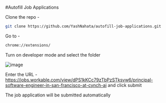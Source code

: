 #Autofill Job Applications

Clone the repo -

```bash
git clone https://github.com/YashNahata/autofill-job-applications.git
```

Go to -

```bash
chrome://extensions/
```

Turn on developer mode and select the folder

![image](https://github.com/YashNahata/autofill-job-applications/assets/72266382/c3645008-dbcb-489d-9bff-bcbc22f6cb24)

Enter the URL - https://jobs.workable.com/view/dPS1kKCc79zTbPzSTksvw6/principal-software-engineer-in-san-francisco-at-cynch-ai and click submit

The job application will be submitted automatically
